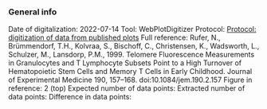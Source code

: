 ### General info
Date of digitalization: 2022-07-14
Tool: WebPlotDigitizer
Protocol: [Protocol: digitization of data from published plots](https://docs.google.com/document/d/1_1nBvEXhtbIPfT8JFYNABqFKIYmOwIC3PvEwoC4pKlM/edit?usp=sharing)
Full reference: Rufer, N., Brümmendorf, T.H., Kolvraa, S., Bischoff, C., Christensen, K., Wadsworth, L., Schulzer, M., Lansdorp, P.M., 1999. Telomere Fluorescence Measurements in Granulocytes and T Lymphocyte Subsets Point to a High Turnover of Hematopoietic Stem Cells and Memory T Cells in Early Childhood. Journal of Experimental Medicine 190, 157–168. doi:10.1084/jem.190.2.157
Figure in reference: 2 (top)
Expected number of data points: 
Extracted number of data points: 
Difference in data points: 